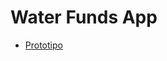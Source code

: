 # Water Funds App

- [Prototipo](https://xd.adobe.com/view/231356bf-cb01-4e24-748d-fdb7cb05664f-5522/)

